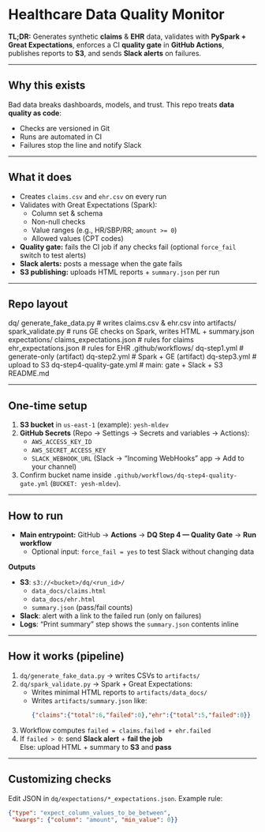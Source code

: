 # Healthcare Data Quality Monitor

**TL;DR:** Generates synthetic **claims** & **EHR** data, validates with **PySpark + Great Expectations**, enforces a CI **quality gate** in **GitHub Actions**, publishes reports to **S3**, and sends **Slack alerts** on failures.

---

## Why this exists
Bad data breaks dashboards, models, and trust. This repo treats **data quality as code**:
- Checks are versioned in Git
- Runs are automated in CI
- Failures stop the line and notify Slack

---

## What it does
- Creates `claims.csv` and `ehr.csv` on every run
- Validates with Great Expectations (Spark):
  - Column set & schema
  - Non-null checks
  - Value ranges (e.g., HR/SBP/RR; `amount >= 0`)
  - Allowed values (CPT codes)
- **Quality gate:** fails the CI job if any checks fail (optional `force_fail` switch to test alerts)
- **Slack alerts:** posts a message when the gate fails
- **S3 publishing:** uploads HTML reports + `summary.json` per run

---

## Repo layout
dq/
generate_fake_data.py # writes claims.csv & ehr.csv into artifacts/
spark_validate.py # runs GE checks on Spark, writes HTML + summary.json
expectations/
claims_expectations.json # rules for claims
ehr_expectations.json # rules for EHR
.github/workflows/
dq-step1.yml # generate-only (artifact)
dq-step2.yml # Spark + GE (artifact)
dq-step3.yml # upload to S3
dq-step4-quality-gate.yml # main: gate + Slack + S3
README.md 

---

## One-time setup

1) **S3 bucket** in `us-east-1` (example): `yesh-mldev`  
2) **GitHub Secrets** (Repo → Settings → Secrets and variables → Actions):
   - `AWS_ACCESS_KEY_ID`
   - `AWS_SECRET_ACCESS_KEY`
   - `SLACK_WEBHOOK_URL` (Slack → “Incoming WebHooks” app → Add to your channel)
3) Confirm bucket name inside `.github/workflows/dq-step4-quality-gate.yml` (`BUCKET: yesh-mldev`).

---

## How to run

- **Main entrypoint:** GitHub → **Actions** → **DQ Step 4 — Quality Gate** → **Run workflow**  
  - Optional input: `force_fail = yes` to test Slack without changing data

**Outputs**
- **S3**: `s3://<bucket>/dq/<run_id>/`
  - `data_docs/claims.html`
  - `data_docs/ehr.html`
  - `summary.json` (pass/fail counts)
- **Slack**: alert with a link to the failed run (only on failures)
- **Logs**: “Print summary” step shows the `summary.json` contents inline

---

## How it works (pipeline)
1) `dq/generate_fake_data.py` → writes CSVs to `artifacts/`
2) `dq/spark_validate.py` → Spark + Great Expectations:
   - Writes minimal HTML reports to `artifacts/data_docs/`
   - Writes `artifacts/summary.json` like:
     ```json
     {"claims":{"total":6,"failed":0},"ehr":{"total":5,"failed":0}}
     ```
3) Workflow computes `failed = claims.failed + ehr.failed`
4) If `failed > 0`: send **Slack alert** + **fail the job**  
   Else: upload HTML + summary to **S3** and **pass**

---

## Customizing checks
Edit JSON in `dq/expectations/*_expectations.json`. Example rule:
```json
{"type": "expect_column_values_to_be_between",
 "kwargs": {"column": "amount", "min_value": 0}}
